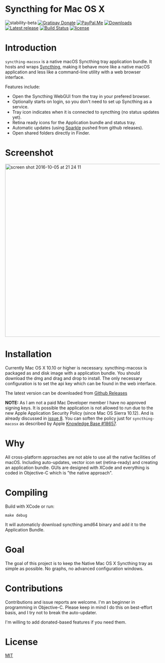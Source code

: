 # Syncthing for Mac OS X

![stability-beta](https://img.shields.io/badge/stability-beta-yellow.svg)
[![Gratipay Donate](https://img.shields.io/gratipay/user/xor-gate.svg?maxAge=2592000)](https://gratipay.com/~xor-gate)
[![PayPal.Me](https://img.shields.io/badge/donate-PayPal-green.svg?style=flat)](https://paypal.me/xorgate)
[![Downloads](https://img.shields.io/github/downloads/xor-gate/syncthing-macosx/total.svg)](https://github.com/xor-gate/syncthing-macosx/releases) [![Latest release](https://img.shields.io/github/release/xor-gate/syncthing-macosx.svg)](https://github.com/xor-gate/syncthing-macosx/releases/latest) [![Build Status](https://travis-ci.org/xor-gate/syncthing-macosx.svg?branch=master)](https://travis-ci.org/xor-gate/syncthing-macosx) [![license](https://img.shields.io/github/license/mashape/apistatus.svg?maxAge=2592000)](LICENSE)

# Introduction

`syncthing-macosx` is a native macOS Syncthing tray application bundle. It hosts and wraps [Syncthing](https://syncthing.net), making it behave more like a native macOS application and less like a command-line utility with a web browser interface.

Features include:

 * Open the Syncthing WebGUI from the tray in your prefered browser.
 * Optionally starts on login, so you don't need to set up Syncthing as a service.
 * Tray icon indicates when it is connected to syncthing (no status updates yet).
 * Retina ready icons for the Application bundle and status tray.
 * Automatic updates (using [Sparkle](https://sparkle-project.org) pushed from github releases).
 * Open shared folders directly in Finder.

# Screenshot

<img width="562" alt="screen shot 2016-10-05 at 21 24 11" src="https://cloud.githubusercontent.com/assets/1050166/19128366/50d3a3d6-8b43-11e6-8eac-c6cc951193d3.png">

# Installation

Currently Mac OS X 10.10 or higher is necessary. syncthing-macosx is packaged as and disk image with a application bundle.
 You should download the dmg and drag and drop to install. The only necessary configuration is to set the api key which
 can be found in the web interface.

The latest version can be downloaded from [Github Releases](https://github.com/xor-gate/syncthing-macosx/releases/latest)

**NOTE:** As I am not a paid Mac Developer member I have no approved signing keys. It is possible the application is not allowed to run due to the new Apple Application Security Policy (since Mac OS Sierra 10.12). And is already discussed in [issue 8](https://github.com/xor-gate/syncthing-macosx/issues/8#issuecomment-259662447).
 You can soften the policy just for `syncthing-macosx` as described by Apple [Knowledge Base #18657](https://support.apple.com/kb/ph18657).

# Why

All cross-platform approaches are not able to use all the native facilities of macOS. Including auto-updates,
 vector icon set (retina-ready) and creating an application bundle. GUIs are designed with XCode and everything
 is coded in Objective-C which is "the native approach".

# Compiling

Build with XCode or run:

```
make debug
```

It will automaticly download syncthing amd64 binary and add it to the Application Bundle.

# Goal

The goal of this project is to keep the Native Mac OS X Syncthing tray as simple as possible. No graphs, no advanced configuration
 windows.

# Contributions

Contributions and issue reports are welcome. I'm an beginner in programming in Objective-C.
 Please keep in mind I do this on best-effort basis, and I try not to break the auto-updater.
 
I'm willing to add donated-based features if you need them.

# License

[MIT](LICENSE)
